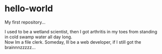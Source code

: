 # hello-world
My first repository...

I used to be a wetland scientist, then I got arthritis in my toes from standing in cold swamp water all day long.  
Now Im a file clerk.  Someday, Ill be a web developer, if I still got the brainnnzzzzz...
